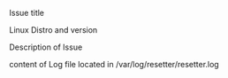 Issue title

Linux Distro and version

Description of Issue

content of Log file located in /var/log/resetter/resetter.log
